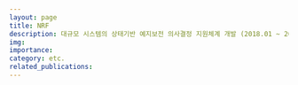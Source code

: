 ```yaml
---
layout: page
title: NRF
description: 대규모 시스템의 상태기반 예지보전 의사결정 지원체계 개발 (2018.01 ~ 2021.10)
img: 
importance: 
category: etc.
related_publications:
---
```


